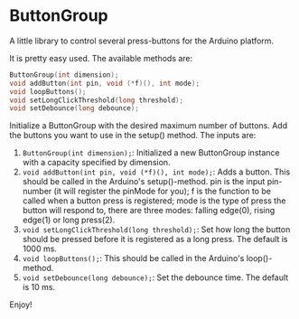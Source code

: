 ButtonGroup
===========

A little library to control several press-buttons for the Arduino platform.

It is pretty easy used. The available methods are:

``` cpp
ButtonGroup(int dimension);
void addButton(int pin, void (*f)(), int mode);
void loopButtons();
void setLongClickThreshold(long threshold);
void setDebounce(long debounce);
```

Initialize a ButtonGroup with the desired maximum number of buttons.
Add the buttons you want to use in the setup() method. The inputs are:

1. ```ButtonGroup(int dimension);```: Initialized a new ButtonGroup instance with a capacity specified by dimension.
2. ```void addButton(int pin, void (*f)(), int mode);```: Adds a button. This should be called in the Arduino's setup()-method. pin is the input pin-number (it will register the pinMode for you); f is the function to be called when a button press is registered; mode is the type of press the button will respond to, there are three modes: falling edge(0), rising edge(1) or long press(2).
3. ```void setLongClickThreshold(long threshold);```: Set how long the button should be pressed before it is registered as a long press. The default is 1000 ms.
4. ```void loopButtons();```: This should be called in the Arduino's loop()-method.
5. ```void setDebounce(long debounce);```: Set the debounce time. The default is 10 ms.

Enjoy!


